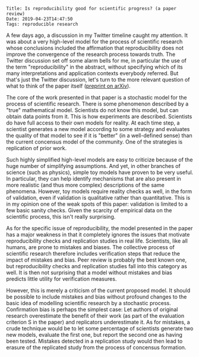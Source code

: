     Title: Is reproducibility good for scientific progress? (a paper review)
    Date: 2019-04-23T14:47:50
    Tags: reproducible research

A few days ago, a discussion in my Twitter timeline caught my attention. It was about a very high-level model for the process of scientific research whose conclusions included the affirmation that reproducibility does not improve the convergence of the research process towards truth. The Twitter discussion set off some alarm bells for me, in particular the use of the term "reproducibility" in the abstract, without specifying which of its many interpretations and application contexts everybody referred. But that's just the Twitter discussion, let's turn to the more relevant question of what to think of the paper itself ([preprint on arXiv](https://arxiv.org/abs/1803.10118)).

<!-- more -->

The core of the work presented in that paper is a stochastic model for the process of scientific research. There is some phenomenon described by a "true" mathematical model. Scientists do not know this model, but can obtain data points from it. This is how experiments are described. Scientists do have full access to their own models for reality. At each time step, a scientist generates a new model according to some strategy and evaluates the quality of that model to see if it is "better" (in a well-defined sense) than the current concensus model of the community. One of the strategies is replication of prior work.

Such highly simplified high-level models are easy to criticize because of the huge number of simplifying assumptions. And yet, in other branches of science (such as physics), simple toy models have proven to be very useful. In particular, they can help identify mechanisms that are also present in more realistic (and thus more complex) descriptions of the same phenomena. However, toy models require reality checks as well, in the form of validation, even if validation is qualitative rather than quantitative. This is in my opinion one of the weak spots of this paper: validation is limited to a few basic sanity checks. Given the scarcity of empirical data on the scientific process, this isn't really surprising.

As for the specific issue of reproducibility, the model presented in the paper has a major weakness in that it completely ignores the issues that motivate reproducibility checks and replication studies in real life. Scientists, like all humans, are prone to mistakes and biases. The collective process of scientific research therefore includes verification steps that reduce the impact of mistakes and bias. Peer review is probably the best known one, but reproducibility checks and replication studies fall into this category as well. It is then not surprising that a model without mistakes and bias predicts little utility for verification measures.

However, this is merely a criticism of the current proposed model. It should be possible to include mistakes and bias without profound changes to the basic idea of modelling scientific research by a stochastic process. Confirmation bias is perhaps the simplest case: Let authors of original research overestimate the benefit of their work (as part of the evaluation criterion S in the paper) and replicators underestimate it. As for mistakes, a crude technique would be to let some percentage of scientists generate two new models, evaluate the first one, but report the second one as having been tested. Mistakes detected in a replication study would then lead to erasure of the replicated study from the process of concensus formation.

